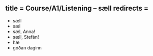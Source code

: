 title = Course/A1/Listening – sæll
redirects =
---

* sæll
* sæl
* sæl, Anna!
* sæll, Stefán!
* hæ
* góðan daginn
